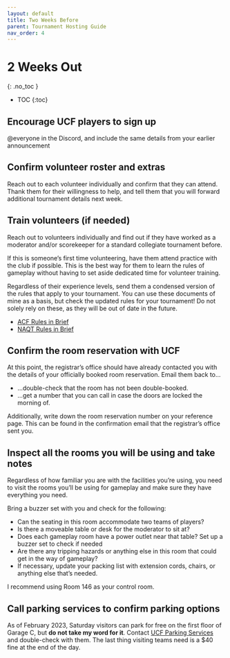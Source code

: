 ```yaml
---
layout: default
title: Two Weeks Before
parent: Tournament Hosting Guide
nav_order: 4
---
```


# 2 Weeks Out
{: .no_toc }

- TOC
{:toc}

## Encourage UCF players to sign up 
@everyone in the Discord, and include the same details from your earlier announcement 

## Confirm volunteer roster and extras
Reach out to each volunteer individually and confirm that they can attend. Thank them for their willingness to help, and tell them that you will forward additional tournament details next week. 

## Train volunteers (if needed)
Reach out to volunteers individually and find out if they have worked as a moderator and/or scorekeeper for a standard collegiate tournament before.

If this is someone’s first time volunteering, have them attend practice with the club if possible. This is the best way for them to learn the rules of gameplay without having to set aside dedicated time for volunteer training.  

Regardless of their experience levels, send them a condensed version of the rules that apply to your tournament. You can use these documents of mine as a basis, but check the updated rules for your tournament! Do not solely rely on these, as they will be out of date in the future. 

* [ACF Rules in Brief](https://docs.google.com/document/d/1cisej_DAUZOZow5180zZugyBr3phLaqmU4Ws1nKnkxM/edit?usp=sharing)
* [NAQT Rules in Brief](https://docs.google.com/document/d/1-MtqBL8BOsO_IYPtJIRqRp0fg8tMm7s-Xaegq1aCFGk/edit?usp=sharing)

## Confirm the room reservation with UCF
At this point, the registrar’s office should have already contacted you with the details of your officially booked room reservation. Email them back to...

* ...double-check that the room has not been double-booked. 
* ...get a number that you can call in case the doors are locked the morning of.

Additionally, write down the room reservation number on your reference page. This can be found in the confirmation email that the registrar’s office sent you. 

## Inspect all the rooms you will be using and take notes
Regardless of how familiar you are with the facilities you’re using, you need to visit the rooms you’ll be using for gameplay and make sure they have everything you need. 

Bring a buzzer set with you and check for the following:

* Can the seating in this room accommodate two teams of players? 
* Is there a moveable table or desk for the moderator to sit at?  
* Does each gameplay room have a power outlet near that table? Set up a buzzer set to check if needed
* Are there any tripping hazards or anything else in this room that could get in the way of gameplay? 
* If necessary, update your packing list with extension cords, chairs, or anything else that’s needed. 

I recommend using Room 146 as your control room.  

## Call parking services to confirm parking options
As of February 2023, Saturday visitors can park for free on the first floor of Garage C, but **do not take my word for it**. Contact [UCF Parking Services](https://parking.ucf.edu) and double-check with them. The last thing visiting teams need is a $40 fine at the end of the day. 
